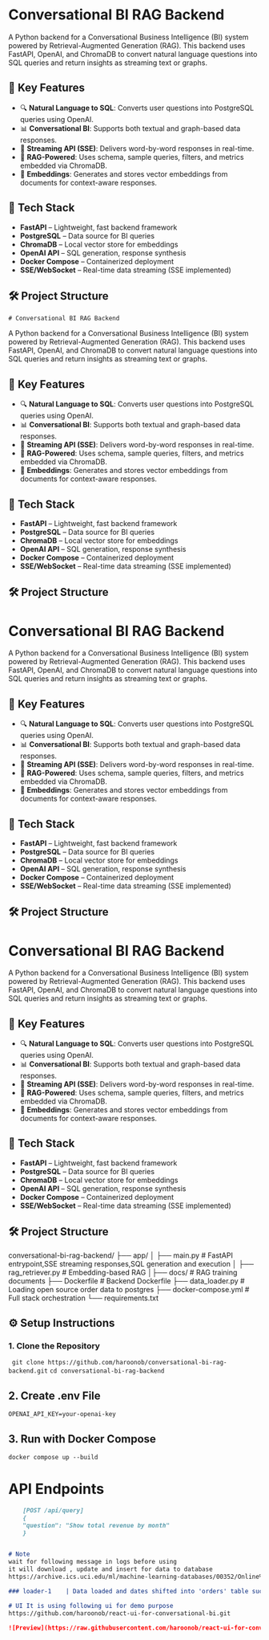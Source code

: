 # Conversational BI RAG Backend

A Python backend for a Conversational Business Intelligence (BI) system powered by Retrieval-Augmented Generation (RAG). This backend uses FastAPI, OpenAI, and ChromaDB to convert natural language questions into SQL queries and return insights as streaming text or graphs.

## 🧠 Key Features

- 🔍 **Natural Language to SQL**: Converts user questions into PostgreSQL queries using OpenAI.
- 📊 **Conversational BI**: Supports both textual and graph-based data responses.
- 🔁 **Streaming API (SSE)**: Delivers word-by-word responses in real-time.
- 📂 **RAG-Powered**: Uses schema, sample queries, filters, and metrics embedded via ChromaDB.
- 🧠 **Embeddings**: Generates and stores vector embeddings from documents for context-aware responses.



## 🚀 Tech Stack

- **FastAPI** – Lightweight, fast backend framework
- **PostgreSQL** – Data source for BI queries
- **ChromaDB** – Local vector store for embeddings
- **OpenAI API** – SQL generation, response synthesis
- **Docker Compose** – Containerized deployment
- **SSE/WebSocket** – Real-time data streaming (SSE implemented)



## 🛠️ Project Structure

    # Conversational BI RAG Backend

A Python backend for a Conversational Business Intelligence (BI) system powered by Retrieval-Augmented Generation (RAG). This backend uses FastAPI, OpenAI, and ChromaDB to convert natural language questions into SQL queries and return insights as streaming text or graphs.

## 🧠 Key Features

- 🔍 **Natural Language to SQL**: Converts user questions into PostgreSQL queries using OpenAI.
- 📊 **Conversational BI**: Supports both textual and graph-based data responses.
- 🔁 **Streaming API (SSE)**: Delivers word-by-word responses in real-time.
- 📂 **RAG-Powered**: Uses schema, sample queries, filters, and metrics embedded via ChromaDB.
- 🧠 **Embeddings**: Generates and stores vector embeddings from documents for context-aware responses.



## 🚀 Tech Stack

- **FastAPI** – Lightweight, fast backend framework
- **PostgreSQL** – Data source for BI queries
- **ChromaDB** – Local vector store for embeddings
- **OpenAI API** – SQL generation, response synthesis
- **Docker Compose** – Containerized deployment
- **SSE/WebSocket** – Real-time data streaming (SSE implemented)



## 🛠️ Project Structure

# Conversational BI RAG Backend

A Python backend for a Conversational Business Intelligence (BI) system powered by Retrieval-Augmented Generation (RAG). This backend uses FastAPI, OpenAI, and ChromaDB to convert natural language questions into SQL queries and return insights as streaming text or graphs.

## 🧠 Key Features

- 🔍 **Natural Language to SQL**: Converts user questions into PostgreSQL queries using OpenAI.
- 📊 **Conversational BI**: Supports both textual and graph-based data responses.
- 🔁 **Streaming API (SSE)**: Delivers word-by-word responses in real-time.
- 📂 **RAG-Powered**: Uses schema, sample queries, filters, and metrics embedded via ChromaDB.
- 🧠 **Embeddings**: Generates and stores vector embeddings from documents for context-aware responses.



## 🚀 Tech Stack

- **FastAPI** – Lightweight, fast backend framework
- **PostgreSQL** – Data source for BI queries
- **ChromaDB** – Local vector store for embeddings
- **OpenAI API** – SQL generation, response synthesis
- **Docker Compose** – Containerized deployment
- **SSE/WebSocket** – Real-time data streaming (SSE implemented)



## 🛠️ Project Structure

# Conversational BI RAG Backend

A Python backend for a Conversational Business Intelligence (BI) system powered by Retrieval-Augmented Generation (RAG). This backend uses FastAPI, OpenAI, and ChromaDB to convert natural language questions into SQL queries and return insights as streaming text or graphs.

## 🧠 Key Features

- 🔍 **Natural Language to SQL**: Converts user questions into PostgreSQL queries using OpenAI.
- 📊 **Conversational BI**: Supports both textual and graph-based data responses.
- 🔁 **Streaming API (SSE)**: Delivers word-by-word responses in real-time.
- 📂 **RAG-Powered**: Uses schema, sample queries, filters, and metrics embedded via ChromaDB.
- 🧠 **Embeddings**: Generates and stores vector embeddings from documents for context-aware responses.



## 🚀 Tech Stack

- **FastAPI** – Lightweight, fast backend framework
- **PostgreSQL** – Data source for BI queries
- **ChromaDB** – Local vector store for embeddings
- **OpenAI API** – SQL generation, response synthesis
- **Docker Compose** – Containerized deployment
- **SSE/WebSocket** – Real-time data streaming (SSE implemented)



## 🛠️ Project Structure

conversational-bi-rag-backend/
├── app/
│ ├── main.py # FastAPI entrypoint,SSE streaming responses,SQL generation and execution
│ ├── rag_retriever.py # Embedding-based RAG
│├── docs/ # RAG training documents
├── Dockerfile # Backend Dockerfile
├── data_loader.py # Loading open source order data to postgres
├── docker-compose.yml # Full stack orchestration
└── requirements.txt




## ⚙️ Setup Instructions

### 1. Clone the Repository
``` git clone https://github.com/haroonob/conversational-bi-rag-backend.git```
```cd conversational-bi-rag-backend```

## 2. Create .env File
```OPENAI_API_KEY=your-openai-key```

## 3. Run with Docker Compose
```docker compose up --build```

# API Endpoints
```markdown
    [POST /api/query]
    {
    "question": "Show total revenue by month"
    }


# Note 
wait for following message in logs before using
it will download , update and insert for data to database
https://archive.ics.uci.edu/ml/machine-learning-databases/00352/Online%20Retail.xlsx"

### loader-1    | Data loaded and dates shifted into 'orders' table successfully!

# UI It is using following ui for demo purpose  
https://github.com/haroonob/react-ui-for-conversational-bi.git

![Preview](https://raw.githubusercontent.com/haroonob/react-ui-for-conversational-bi/main/src/assets/mainpage.png)
